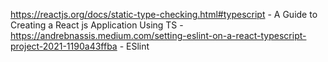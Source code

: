 https://reactjs.org/docs/static-type-checking.html#typescript - A Guide to Creating a React js Application Using TS -
https://andrebnassis.medium.com/setting-eslint-on-a-react-typescript-project-2021-1190a43ffba - ESlint
